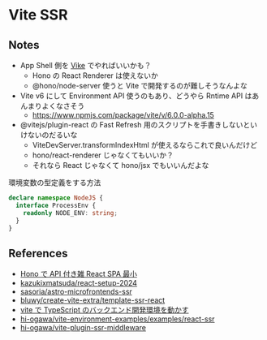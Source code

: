 # Vite SSR

## Notes

- App Shell 側を [Vike](https://vike.dev/) でやればいいかも？
  - Hono の React Renderer は使えないか
  - @hono/node-server 使うと Vite で開発するのが難しそうなんよな
- Vite v6 にして Environment API 使うのもあり、どうやら Rntime API はあんまりよくなさそう
  - https://www.npmjs.com/package/vite/v/6.0.0-alpha.15
- @vitejs/plugin-react の Fast Refresh 用のスクリプトを手書きしないといけないのだるいな
  - ViteDevServer.transformIndexHtml が使えるならこれで良いんだけど
  - hono/react-renderer じゃなくてもいいか？
  - それなら React じゃなくて hono/jsx でもいいんだよな

環境変数の型定義をする方法

```typescript
declare namespace NodeJS {
  interface ProcessEnv {
    readonly NODE_ENV: string;
  }
}
```

## References

- [Hono で API 付き雑 React SPA 最小](https://zenn.dev/yusukebe/articles/06d9cc1714bfb7)
- [kazukixmatsuda/react-setup-2024](https://github.com/kazukixmatsuda/react-setup-2024)
- [sasoria/astro-microfrontends-ssr](https://github.com/sasoria/astro-microfrontends-ssr)
- [bluwy/create-vite-extra/template-ssr-react](https://github.com/bluwy/create-vite-extra/tree/master/template-ssr-react)
- [vite で TypeScript のバックエンド開発環境を動かす](https://zenn.dev/akinor1ty/articles/a17352d81b67b1)
- [hi-ogawa/vite-environment-examples/examples/react-ssr](https://github.com/hi-ogawa/vite-environment-examples/tree/main/examples/react-ssr)
- [hi-ogawa/vite-plugin-ssr-middleware](https://github.com/hi-ogawa/vite-plugins/tree/main/packages/vite-plugin-ssr-middleware)

